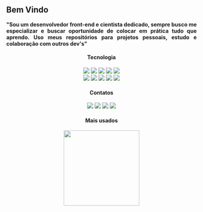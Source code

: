 ## Bem Vindo

<p align="justify"><b>"Sou um desenvolvedor front-end e cientista dedicado, sempre busco me especializar e buscar oportunidade de colocar em prática tudo que aprendo. Uso meus repositórios para projetos pessoais, estudo e colaboração com outros dev's"</b></p>

<h4 align="center">Tecnologia</h4>

<div align="center">
  <img src="https://img.shields.io/badge/Html-E34F26?style=for-the-badge&logo=html5&logoColor=white" />
  <img src="https://img.shields.io/badge/Bootstrap-7952B3?style=for-the-badge&logo=bootstrap&logoColor=white" /> 
  <img src="https://img.shields.io/badge/Css-1572B6?style=for-the-badge&logo=css3&logoColor=white" />
  <img src="https://img.shields.io/badge/Sass-CC6699?style=for-the-badge&logo=sass&logoColor=white" />
  <img src="https://img.shields.io/badge/Less-1D365D?style=for-the-badge&logo=less&logoColor=white" />
</div>
<div align="center">
  <img src="https://img.shields.io/badge/Typescript-3178C6?style=for-the-badge&logo=typescript&logoColor=white" />
  <img src="https://img.shields.io/badge/Angular-DD0031?style=for-the-badge&logo=angular&logoColor=white" />
  <img src="https://img.shields.io/badge/Javascript-F7DF1E?style=for-the-badge&logo=javascript&logoColor=white" />
  <img src="https://img.shields.io/badge/Gulp-CF4647?style=for-the-badge&logo=gulp&logoColor=white" />
  <img src="https://img.shields.io/badge/Webpack-8DD6F9?style=for-the-badge&logo=webpack&logoColor=white" />
</div>

<h4 align="center">Contatos</h4>

<div align="center">
  <a href = "mailto:lucassoteroo14@gmail.com"><img src="https://img.shields.io/badge/-Gmail-EA4335?style=for-the-badge&logo=gmail&logoColor=white"></a>
  <a href="https://www.linkedin.com/in/lucassoteroo14/"><img src="https://img.shields.io/badge/-LinkedIn-0A66C2?style=for-the-badge&logo=linkedin&logoColor=white"></a> 
  <a href="https://wa.me/5592993800146"><img src="https://img.shields.io/badge/-Whatsapp-25D366?style=for-the-badge&logo=whatsapp&logoColor=white"></a> 
  <a href="https://instagram.com/luucassotero"><img src="https://img.shields.io/badge/-Instagram-E4405F?style=for-the-badge&logo=instagram&logoColor=white"></a>
</div>

<h4 align="center">Mais usados</h4>

<div align="center">
  <p>
    <img height="200em" src="https://github-readme-stats.vercel.app/api/top-langs/?username=lucassoteroo&layout=compact&theme=dracula" />
  </p>
</div>
